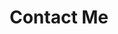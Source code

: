 ---
title: Contact Me
type: landing
sections:
  - block: contact
    id: contact-me
    content:
      title: Contact Me
      subtitle: ''
      text: 'Found something you want to discuss further? Curious to find out how we could work together?'
      appointment_url: 'https://calendly.com/rohail-taimour'
      autolink: true
      form:
        provider: formspree
        formspree:
          id: 'xpzeelgp'
      coordinates:
        latitude: '50.850346'
        longitude: '4.351721'
    design:
      columns: '1'
---